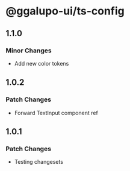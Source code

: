 # @ggalupo-ui/ts-config

## 1.1.0

### Minor Changes

- Add new color tokens

## 1.0.2

### Patch Changes

- Forward TextInput component ref

## 1.0.1

### Patch Changes

- Testing changesets
